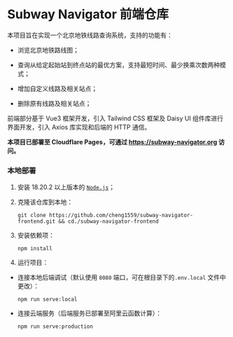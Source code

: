 # Subway Navigator 前端仓库

本项目旨在实现一个北京地铁线路查询系统，支持的功能有：

- 浏览北京地铁路线图；

- 查询从给定起始站到终点站的最优方案，支持最短时间、最少换乘次数两种模式；

- 增加自定义线路及相关站点；

- 删除原有线路及相关站点；

前端部分基于 Vue3 框架开发，引入 Tailwind CSS 框架及 Daisy UI 组件库进行界面开发，引入 Axios 库实现和后端的 HTTP 通信。

**本项目已部署至 Cloudflare Pages，可通过 https://subway-navigator.org 访问。**

### 本地部署

1. 安装 18.20.2 以上版本的 [`Node.js`](https://nodejs.org/)；

2. 克隆该仓库到本地：

    ```
    git clone https://github.com/cheng1559/subway-navigator-frontend.git && cd./subway-navigator-frontend
    ```

3. 安装依赖项：

    ```
    npm install
    ```

4. 运行项目：

- 连接本地后端调试（默认使用 `8080` 端口，可在根目录下的`.env.local` 文件中更改）：

    ```
    npm run serve:local
    ```

- 连接云端服务（后端服务已部署至阿里云函数计算）：

    ```
    npm run serve:production
    ```